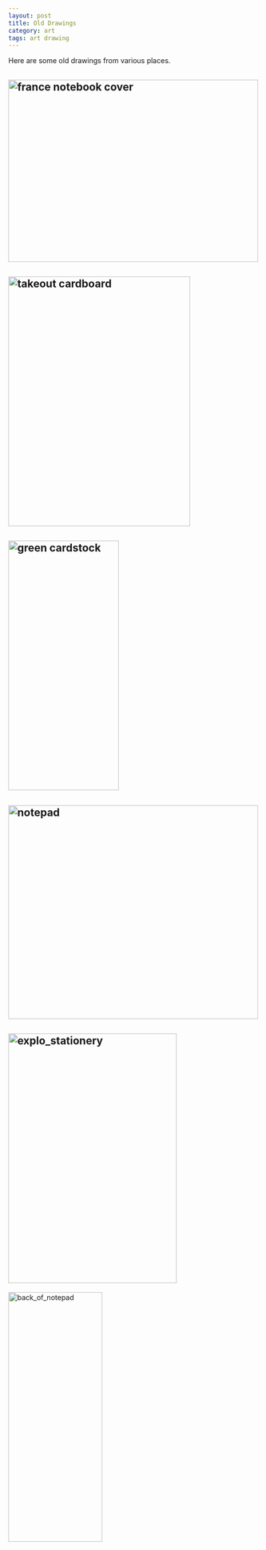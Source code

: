 ```yaml
---
layout: post
title: Old Drawings
category: art  
tags: art drawing  
---
```


Here are some old drawings from various places.

<a href="https://www.flickr.com/photos/79212667@N07/7091465797/" title="france notebook cover by dmerand, on Flickr"><img src="https://farm6.staticflickr.com/5457/7091465797_0e1cb1d4d3.jpg" width="500" height="365" alt="france notebook cover"></a>
---
<a href="https://www.flickr.com/photos/79212667@N07/6945397340/" title="takeout cardboard by dmerand, on Flickr"><img src="https://farm6.staticflickr.com/5152/6945397340_7ca5fd92c1.jpg" width="364" height="500" alt="takeout cardboard"></a>
---
<a href="https://www.flickr.com/photos/79212667@N07/6945397894/" title="green cardstock by dmerand, on Flickr"><img src="https://farm8.staticflickr.com/7249/6945397894_596ea7d661.jpg" width="221" height="500" alt="green cardstock"></a>
---
<a href="https://www.flickr.com/photos/79212667@N07/7091467119/" title="notepad by dmerand, on Flickr"><img src="https://farm6.staticflickr.com/5462/7091467119_45db8f5a4b.jpg" width="500" height="428" alt="notepad"></a>
---
<a href="https://www.flickr.com/photos/79212667@N07/6945398690/" title="explo_stationery by dmerand, on Flickr"><img src="https://farm6.staticflickr.com/5349/6945398690_68a8b5b5b2.jpg" width="337" height="500" alt="explo_stationery"></a>
---
<a href="https://www.flickr.com/photos/79212667@N07/6945399032/" title="back_of_notepad by dmerand, on Flickr"><img src="https://farm6.staticflickr.com/5159/6945399032_cec2640b44.jpg" width="188" height="500" alt="back_of_notepad"></a>
